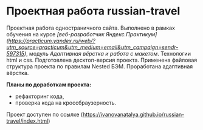 # Проектная работа russian-travel

Проектная работа одностраничного сайта.
Выполнено в рамках обучения на курсе *[веб-разработчик Яндекс.Практикум] (https://practicum.yandex.ru/web/?utm_source=practicum&utm_medium=email&utm_campaign=sendr-597315)*, модуль *Адаптивная вёрстка и работа с макетом*.
Технологии html и css.
Подготовлена десктоп-версия проекта. Применена файловая структура проекта по правилам Nested БЭМ. Проработана адаптивная вёрстка.

**Планы по доработкам проекта:**
* рефакторинг кода,
* проверка кода на кроссбраузерность.

Проект доступен по ссылке (https://ivanovanatalya.github.io/russian-travel/index.html)
